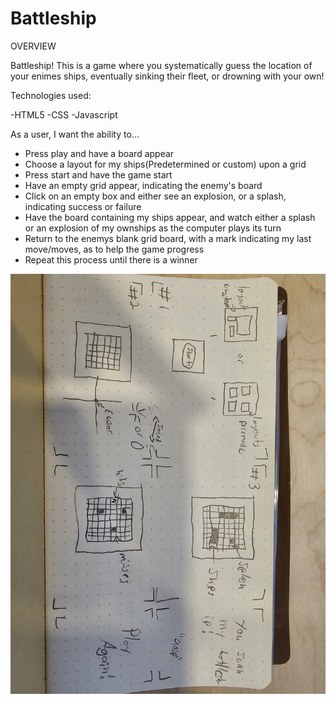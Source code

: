 # Battleship


OVERVIEW

Battleship! This is a game where you systematically guess the location of your enimes ships, eventually sinking their fleet, or drowning with your own! 

Technologies used:

-HTML5
-CSS
-Javascript


As a user, I want the ability to... 
- Press play and have a board appear
- Choose a layout for my ships(Predetermined or custom) upon a grid
- Press start and have the game start
- Have an empty grid appear, indicating the enemy's board
- Click on an empty box and either see an explosion, or a splash, indicating success or failure
- Have the board containing my ships appear, and watch either a splash or an explosion of my ownships as the computer plays its turn
- Return to the enemys blank grid board, with a mark indicating my last move/moves, as to help the game progress
- Repeat this process until there is a winner


![Screenshot](wireframe.jpg)